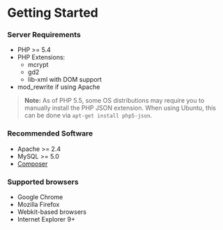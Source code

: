 # Getting Started


### Server Requirements
* PHP >= 5.4
* PHP Extensions:
  * mcrypt
  * gd2
  * lib-xml with DOM support
* mod_rewrite if using Apache

> **Note:** As of PHP 5.5, some OS distributions may require you to manually install the PHP JSON extension. When using Ubuntu, this can be done via `apt-get install php5-json`.

### Recommended Software
* Apache >= 2.4
* MySQL >= 5.0
* [Composer](https://getcomposer.org/)

### Supported browsers
* Google Chrome
* Mozilla Firefox
* Webkit-based browsers
* Internet Explorer 9+
